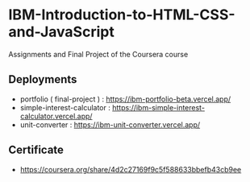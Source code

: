 # IBM-Introduction-to-HTML-CSS-and-JavaScript

Assignments and Final Project of the Coursera course

## Deployments

- portfolio ( final-project ) : https://ibm-portfolio-beta.vercel.app/
- simple-interest-calculator : https://ibm-simple-interest-calculator.vercel.app/
- unit-converter : https://ibm-unit-converter.vercel.app/

## Certificate

- https://coursera.org/share/4d2c27169f9c5f588633bbefb43cb9ee
